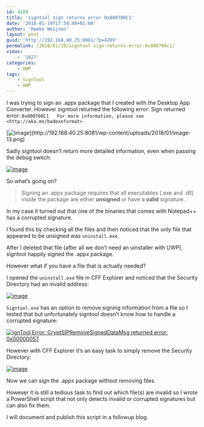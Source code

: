 ```yaml
---
id: 4289
title: 'signtool sign returns error 0x800700C1'
date: '2018-01-19T17:54:49+01:00'
author: 'Remko Weijnen'
layout: post
guid: 'http://192.168.40.25:8081/?p=4289'
permalink: /2018/01/19/signtool-sign-returns-error-0x800700c1/
views:
    - '1027'
categories:
    - UWP
tags:
    - SignTool
    - UWP
---
```


I was trying to sign an .appx package that I created with the Desktop App Converter. However signtool returned the following error: Sign returned error: `0x800700C1  
For more information, please see <http://aka.ms/badexeformat>`

[![image](http://192.168.40.25:8081/wp-content/uploads/2018/01/image_thumb-13.png "Signtool: Sign returned error: 0x800700C1 | For more information, please see http://aka.ms/badexeformat")](http://192.168.40.25:8081/wp-content/uploads/2018/01/image-13.png)

Sadly signtool doesn’t return more detailed information, even when passing the debug switch:

[![image](http://192.168.40.25:8081/wp-content/uploads/2018/01/image_thumb-14.png "image")](http://192.168.40.25:8081/wp-content/uploads/2018/01/image-14.png)

So what’s going on?

> Signing an .appx package requires that all executables (.exe and .dll) inside the package are either **unsigned** or have a **valid** signature.

In my case it turned out that one of the binaries that comes with Notepad++ has a corrupted signature.

I found this by checking all the files and then noticed that the only file that appeared to be unsigned was `uninstall.exe`.

After I deleted that file (after all we don’t need an uinstaller with UWP), signtool happily signed the .appx package.

However what if you have a file that is actually needed?

I opened the `uninstall.exe` file in CFF Explorer and noticed that the Security Directory had an invalid address:

[![image](http://192.168.40.25:8081/wp-content/uploads/2018/01/image_thumb-15.png "image")](http://192.168.40.25:8081/wp-content/uploads/2018/01/image-15.png)

`Signtool.exe` has an option to remove signing information from a file so I tested that but unfortunately signtool doesn’t know how to handle a corrupted signature:

[![ignTool Error: CryptSIPRemoveSignedDataMsg returned error: 0x00000057](http://192.168.40.25:8081/wp-content/uploads/2018/01/image_thumb-16.png "signtool")](http://192.168.40.25:8081/wp-content/uploads/2018/01/image-16.png)

However with CFF Explorer it’s an easy task to simply remove the Security Directory:

[![image](http://192.168.40.25:8081/wp-content/uploads/2018/01/image_thumb-17.png "image")](http://192.168.40.25:8081/wp-content/uploads/2018/01/image-17.png)

Now we can sign the .appx package without removing files.

However it is still a tedious task to find out which file(s) are invalid so I wrote a PowerShell script that not only detects invalid or corrupted signatures but can also fix them.

I will document and publish this script in a followup blog.